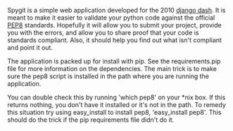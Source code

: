 Spygit is a simple web application developed for the 2010 [django dash](http://djangodash.com).
It is meant to make it easier to validate your python code against the official
[PEP8](http://www.python.org/dev/peps/pep-0008/) standards.  Hopefully it will allow you to
submit your project, provide you with the errors, and allow you to share proof that your
code is standards compliant.  Also, it should help you find out what isn't compliant and
point it out.

The application is packed up for install with pip.  See the requirements.pip file for more
information on the dependencies.  The main trick is to make sure the pep8 script is installed
in the path where you are running the application.

You can double check this by running 'which pep8' on your *nix box.  If this returns nothing, you don't have it installed or it's not in the path.  To remedy this situation try using easy_install to install pep8, 'easy_install pep8'.  This should do the trick if the pip requirements file didn't do it.

